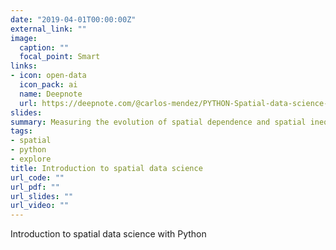 ```yaml
---
date: "2019-04-01T00:00:00Z"
external_link: ""
image:
  caption: ""
  focal_point: Smart
links:
- icon: open-data
  icon_pack: ai
  name: Deepnote
  url: https://deepnote.com/@carlos-mendez/PYTHON-Spatial-data-science-4dda4dc4-af8c-48fd-9bdf-7b18a5efef8e
slides: 
summary: Measuring the evolution of spatial dependence and spatial inequality with Python
tags:
- spatial
- python
- explore
title: Introduction to spatial data science
url_code: ""
url_pdf: ""
url_slides: ""
url_video: ""
---
```


Introduction to spatial data science with Python

